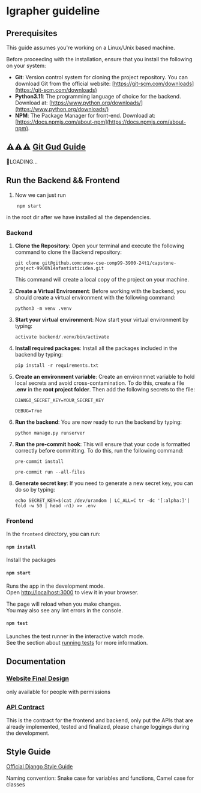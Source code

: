 # Igrapher guideline


## Prerequisites
This guide assumes you're working on a Linux/Unix based machine.

Before proceeding with the installation, ensure that you install the following on your system:

-   **Git**: Version control system for cloning the project repository. You can download Git from the official website: [https://git-scm.com/downloads](https://git-scm.com/downloads)
-   **Python3.11**: The programming language of choice for the backend. Download at: [https://www.python.org/downloads/](https://www.python.org/downloads/)
-   **NPM**: The Package Manager for front-end. Download at: [https://docs.npmjs.com/about-npm](https://docs.npmjs.com/about-npm).

## ⚠️⚠️⚠️ [Git Gud Guide](docs/gitgud.md)
🤣LOADING...

## Run the Backend && Frontend

1. Now we can just run 
```
    npm start
```
in the root dir after we have installed all the dependencies.

### Backend
1.  **Clone the Repository**: Open your terminal and execute the following command to clone the Backend repository:

    ```
    git clone git@github.com:unsw-cse-comp99-3900-24t1/capstone-project-9900h14afantisticidea.git
    ```

    This command will create a local copy of the project on your machine.

2.  **Create a Virtual Environment**: Before working with the backend, you should create a virtual environment with the following command:

    ```
    python3 -m venv .venv
    ```

3.  **Start your virtual environment**: Now start your virtual environment by typing:

    ```
    activate backend/.venv/bin/activate
    ```

4.  **Install required packages**: Install all the packages included in the backend by typing:

    ```
    pip install -r requirements.txt
    ```

5.  **Create an environment variable**: Create an environmnet variable to hold local secrets and avoid cross-contamination. To do this, create a file **.env** in the **root project folder**. Then add the following secrets to the file:

    ```
    DJANGO_SECRET_KEY=YOUR_SECRET_KEY
    ```

    ```
    DEBUG=True
    ```

6.  **Run the backend**: You are now ready to run the backend by typing:

    ```
    python manage.py runserver
    ```

7. **Run the pre-commit hook**: This will ensure that your code is formatted correctly before committing. To do this, run the following command:
   
    ```
    pre-commit install
    ```

    ```
    pre-commit run --all-files
    ```

8. **Generate secret key**: If you need to generate a new secret key, you can do so by typing:

    ```
    echo SECRET_KEY=$(cat /dev/urandom | LC_ALL=C tr -dc '[:alpha:]'| fold -w 50 | head -n1) >> .env
    ```

### Frontend
In the `frontend` directory, you can run:

#### `npm install`
Install the packages

#### `npm start`

Runs the app in the development mode.\
Open [http://localhost:3000](http://localhost:3000) to view it in your browser.

The page will reload when you make changes.\
You may also see any lint errors in the console.

#### `npm test`

Launches the test runner in the interactive watch mode.\
See the section about [running tests](https://facebook.github.io/create-react-app/docs/running-tests) for more information.


## Documentation

### [**Website Final Design**](https://www.figma.com/file/I8IKsIv9cJKjsDOAS8lwmt/Figma-basics?type=design&node-id=1669-162202&mode=design&t=FbizdAOID1cRSj0c-0)
only available for people with permissions

### [**API Contract**]()
This is the contract for the frontend and backend, only put the APIs that are already implemented, tested and finalized, please change loggings during the development.


## Style Guide
[Official Django Style Guide](https://docs.djangoproject.com/en/5.0/internals/contributing/writing-code/coding-style/)

Naming convention: Snake case for variables and functions, Camel case for classes
